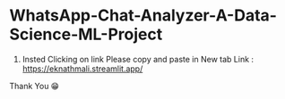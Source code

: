 # WhatsApp-Chat-Analyzer-A-Data-Science-ML-Project
1) Insted Clicking on link Please copy and paste in New tab
Link : https://eknathmali.streamlit.app/


Thank You 😁
